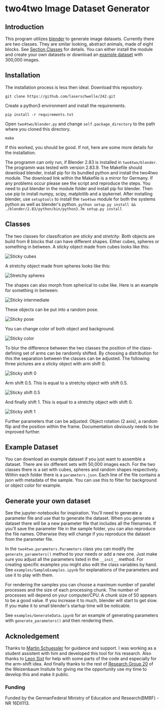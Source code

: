 # two4two Image Dataset Generator

## Introduction
This program utilizes [blender](https://www.blender.org/) to generate image datasets.
Currently there are two classes.
They are smilar looking, abstract animals, made of eight blocks.
See [Section Classes](#classes) for details.
You can either install the module and create your own datasets or download an [example dataset](#example-dataset) with 300,000 images.

## Installation
The installation process is less then ideal.
Download this repository.

`git clone https://github.com/laserschwelle/242.git`

Create a python3 environment and install the requirements.

`pip install -r requirements.txt`

Open `two4two/blender.py` and change `self.package_directory` to the path where you cloned this directory.

`make`

If this worked, you should be good.
If not, here are some more details for the installation.

The programm can only run, if Blender 2.83 is installed in `two4two/blender`.
The programm was tested with version 2.83.9.
The Makefile should download blender, install pip for its bundled python and install the two4two module.
The download link within the Makefile is a mirror for Germany.
If any problems occur please see the script and reproduce the steps.
You need to put blender in the module folder and install pip for blender.
Then use pip to install numpy, scipy, matplotlib and a ipykernel.
After installing blender, use `setuptools` to install the `two4two` module for both the systems python as well as blender's python.
`python setup.py install && ./blender/2.83/python/bin/python3.7m setup.py install`

## Classes
The two classes for classifcation are *sticky* and *stretchy*.
Both objects are build from 8 blocks that can have different shapes.
Either cubes, spheres or something in between.
A sticky object made from cubes looks like this:

![Sticky cubes](./examples/sample_examples/sticky_cubes.png)

A stretchy object made from spheres looks like this:

![Stretchy spheres](./examples/sample_examples/stretchy_spheres.png)

The shapes can also morph from spherical to cube like.
Here is an example for something in between:

![Sticky intermediate](./examples/sample_examples/sticky_intermediate.png)

These objects can be put into a random pose.

![Sticky pose](./examples/sample_examples/sticky_pose.png)

You can change color of both object and background.

![Sticky color](./examples/sample_examples/sticky_color.png)

To blur the difference between the two classes the position of the class-defining set of arms can be randomly shifted.
By choosing a distribution for this the separation between the classes can be adjusted.
The following three pictures are a sticky object with arm shift 0.

![Sticky shift 0](./examples/sample_examples/sticky_shift_0.png)

Arm shift 0.5.
This is equal to a stretchy object with shift 0.5.

![Sticky shift 0.5](./examples/sample_examples/sticky_shift_05.png)

And finally shift 1.
This is equal to a stretchy object with shift 0.

![Sticky shift 1](./examples/sample_examples/sticky_shift_1.png)

Further parameters that can be adjusted: Object rotation (2 axis), a random flip and the position within the frame.
Documentation obviously needs to be improved further.

## Example Dataset
You can download an example dataset if you just want to assemble a dataset.
There are six different sets with 50,000 images each.
For the two classes there is a set with cubes, spheres and random shapes respectively.
Within each folder there is a `parameters.json`.
Each line of the file contains a json with metadata of the sample.
You can use this to filter for background or object color for example.

## Generate your own dataset
See the jupyter-notebooks for inspiration.
You'll need to generate a parameter file and use that to generate the dataset.
When you generate a dataset there will be a new parameter file that includes all the filenames.
If you'll save the parameter file in the sample folder, you can also reproduce the file names.
Otherwise they will change if you reproduce the dataset from the parameter file.

In the `two4two.parameters.Parameters` class you can modify the `generate_parameters()` method to your needs or add a new one.
Just make sure you adjust all the parameters listed in the `__init__` method.
For creating specific examples you might also edit the class variables by hand.
See `examples/SampleExamples.ipynb` for explanations of the parameters and use it to play with them.

For rendering the samples you can choose a maximum number of parallel processes and the size of each processing chunk.
The number of processes will depend on your computer/CPU.
A chunk size of 50 appears to be a good value.
If you increase it to much, blender will start to get slow.
If you make it to small blender's startup time will be noticable.

See `examples/GenerateData.ipynb` for an example of generating parameters with `generate_parameters()` and then rendering them.


## Acknoledgement
Thanks to [Martin Schuessler](http://mschuessler.de/) for guidance and support.
I was working as a student assistent with him and developed this tool for his research.
Also thanks to [Leon Sixt](https://userpage.fu-berlin.de/leonsixt/) for help with some parts of the code and especially for the arm-shift idea.
And finally thanks to the rest of [Research Group 20](https://www.weizenbaum-institut.de/index.php?id=95&L=5) of the Weizenbaum Insitute for giving me the opportunity use my time to develop this and make it public.
### Funding
Funded by the GermanFederal Ministry of Education and Research(BMBF) - NR 16DII113.
